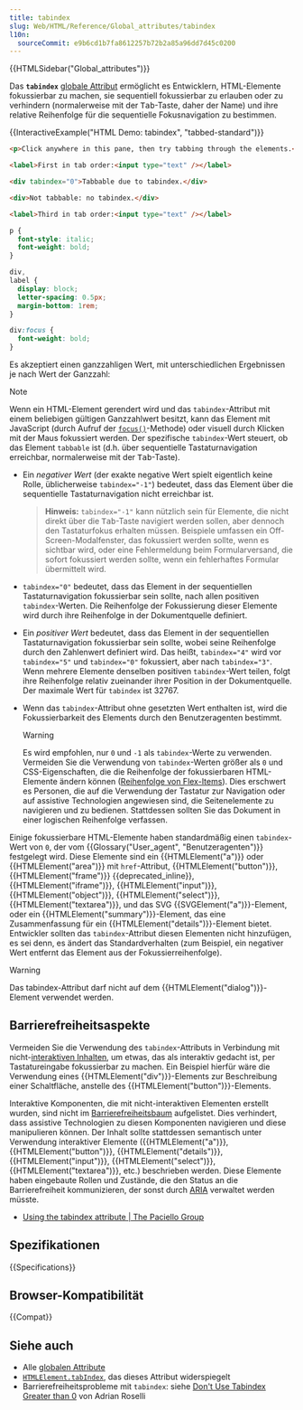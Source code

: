 ```yaml
---
title: tabindex
slug: Web/HTML/Reference/Global_attributes/tabindex
l10n:
  sourceCommit: e9b6cd1b7fa8612257b72b2a85a96dd7d45c0200
---
```


{{HTMLSidebar("Global_attributes")}}

Das **`tabindex`** [globale Attribut](/de/docs/Web/HTML/Reference/Global_attributes) ermöglicht es Entwicklern, HTML-Elemente fokussierbar zu machen, sie sequentiell fokussierbar zu erlauben oder zu verhindern (normalerweise mit der <kbd>Tab</kbd>-Taste, daher der Name) und ihre relative Reihenfolge für die sequentielle Fokusnavigation zu bestimmen.

{{InteractiveExample("HTML Demo: tabindex", "tabbed-standard")}}

```html interactive-example
<p>Click anywhere in this pane, then try tabbing through the elements.</p>

<label>First in tab order:<input type="text" /></label>

<div tabindex="0">Tabbable due to tabindex.</div>

<div>Not tabbable: no tabindex.</div>

<label>Third in tab order:<input type="text" /></label>
```

```css interactive-example
p {
  font-style: italic;
  font-weight: bold;
}

div,
label {
  display: block;
  letter-spacing: 0.5px;
  margin-bottom: 1rem;
}

div:focus {
  font-weight: bold;
}
```

Es akzeptiert einen ganzzahligen Wert, mit unterschiedlichen Ergebnissen je nach Wert der Ganzzahl:

> [!NOTE]
> Wenn ein HTML-Element gerendert wird und das `tabindex`-Attribut mit einem beliebigen gültigen Ganzzahlwert besitzt, kann das Element mit JavaScript (durch Aufruf der [`focus()`](/de/docs/Web/API/HTMLElement/focus)-Methode) oder visuell durch Klicken mit der Maus fokussiert werden. Der spezifische `tabindex`-Wert steuert, ob das Element `tabbable` ist (d.h. über sequentielle Tastaturnavigation erreichbar, normalerweise mit der <kbd>Tab</kbd>-Taste).

- Ein _negativer Wert_ (der exakte negative Wert spielt eigentlich keine Rolle, üblicherweise `tabindex="-1"`) bedeutet, dass das Element über die sequentielle Tastaturnavigation nicht erreichbar ist.

  > **Hinweis:** `tabindex="-1"` kann nützlich sein für Elemente, die nicht direkt über die <kbd>Tab</kbd>-Taste navigiert werden sollen, aber dennoch den Tastaturfokus erhalten müssen. Beispiele umfassen ein Off-Screen-Modalfenster, das fokussiert werden sollte, wenn es sichtbar wird, oder eine Fehlermeldung beim Formularversand, die sofort fokussiert werden sollte, wenn ein fehlerhaftes Formular übermittelt wird.

- `tabindex="0"` bedeutet, dass das Element in der sequentiellen Tastaturnavigation fokussierbar sein sollte, nach allen positiven `tabindex`-Werten. Die Reihenfolge der Fokussierung dieser Elemente wird durch ihre Reihenfolge in der Dokumentquelle definiert.
- Ein _positiver Wert_ bedeutet, dass das Element in der sequentiellen Tastaturnavigation fokussierbar sein sollte, wobei seine Reihenfolge durch den Zahlenwert definiert wird. Das heißt, `tabindex="4"` wird vor `tabindex="5"` und `tabindex="0"` fokussiert, aber nach `tabindex="3"`. Wenn mehrere Elemente denselben positiven `tabindex`-Wert teilen, folgt ihre Reihenfolge relativ zueinander ihrer Position in der Dokumentquelle. Der maximale Wert für `tabindex` ist 32767.
- Wenn das `tabindex`-Attribut ohne gesetzten Wert enthalten ist, wird die Fokussierbarkeit des Elements durch den Benutzeragenten bestimmt.

  > [!WARNING]
  > Es wird empfohlen, nur `0` und `-1` als `tabindex`-Werte zu verwenden. Vermeiden Sie die Verwendung von `tabindex`-Werten größer als `0` und CSS-Eigenschaften, die die Reihenfolge der fokussierbaren HTML-Elemente ändern können ([Reihenfolge von Flex-Items](/de/docs/Web/CSS/CSS_flexible_box_layout/Ordering_flex_items)). Dies erschwert es Personen, die auf die Verwendung der Tastatur zur Navigation oder auf assistive Technologien angewiesen sind, die Seitenelemente zu navigieren und zu bedienen. Stattdessen sollten Sie das Dokument in einer logischen Reihenfolge verfassen.

Einige fokussierbare HTML-Elemente haben standardmäßig einen `tabindex`-Wert von `0`, der vom {{Glossary("User_agent", "Benutzeragenten")}} festgelegt wird. Diese Elemente sind ein {{HTMLElement("a")}} oder {{HTMLElement("area")}} mit `href`-Attribut, {{HTMLElement("button")}}, {{HTMLElement("frame")}} {{deprecated_inline}}, {{HTMLElement("iframe")}}, {{HTMLElement("input")}}, {{HTMLElement("object")}}, {{HTMLElement("select")}}, {{HTMLElement("textarea")}}, und das SVG {{SVGElement("a")}}-Element, oder ein {{HTMLElement("summary")}}-Element, das eine Zusammenfassung für ein {{HTMLElement("details")}}-Element bietet. Entwickler sollten das `tabindex`-Attribut diesen Elementen nicht hinzufügen, es sei denn, es ändert das Standardverhalten (zum Beispiel, ein negativer Wert entfernt das Element aus der Fokussierreihenfolge).

> [!WARNING]
> Das tabindex-Attribut darf nicht auf dem {{HTMLElement("dialog")}}-Element verwendet werden.

## Barrierefreiheitsaspekte

Vermeiden Sie die Verwendung des `tabindex`-Attributs in Verbindung mit nicht-[interaktiven Inhalten](/de/docs/Web/HTML/Guides/Content_categories#interactive_content), um etwas, das als interaktiv gedacht ist, per Tastatureingabe fokussierbar zu machen. Ein Beispiel hierfür wäre die Verwendung eines {{HTMLElement("div")}}-Elements zur Beschreibung einer Schaltfläche, anstelle des {{HTMLElement("button")}}-Elements.

Interaktive Komponenten, die mit nicht-interaktiven Elementen erstellt wurden, sind nicht im [Barrierefreiheitsbaum](/de/docs/Learn_web_development/Core/Accessibility/What_is_accessibility#accessibility_apis) aufgelistet. Dies verhindert, dass assistive Technologien zu diesen Komponenten navigieren und diese manipulieren können. Der Inhalt sollte stattdessen semantisch unter Verwendung interaktiver Elemente ({{HTMLElement("a")}}, {{HTMLElement("button")}}, {{HTMLElement("details")}}, {{HTMLElement("input")}}, {{HTMLElement("select")}}, {{HTMLElement("textarea")}}, etc.) beschrieben werden. Diese Elemente haben eingebaute Rollen und Zustände, die den Status an die Barrierefreiheit kommunizieren, der sonst durch [ARIA](/de/docs/Web/Accessibility/ARIA) verwaltet werden müsste.

- [Using the tabindex attribute | The Paciello Group](https://www.tpgi.com/using-the-tabindex-attribute/)

## Spezifikationen

{{Specifications}}

## Browser-Kompatibilität

{{Compat}}

## Siehe auch

- Alle [globalen Attribute](/de/docs/Web/HTML/Reference/Global_attributes)
- [`HTMLElement.tabIndex`](/de/docs/Web/API/HTMLElement/tabIndex), das dieses Attribut widerspiegelt
- Barrierefreiheitsprobleme mit `tabindex`: siehe [Don't Use Tabindex Greater than 0](https://adrianroselli.com/2014/11/dont-use-tabindex-greater-than-0.html) von Adrian Roselli
